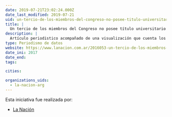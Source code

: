 ```yaml
---
date: 2019-07-21T23:02:24.000Z
date_last_modified: 2019-07-21
uid: un-tercio-de-los-miembros-del-congreso-no-posee-titulo-universitario
title: |
  Un tercio de los miembros del Congreso no posee título universitario
description: |
  Artículo periodistico acompañado de una visualización que cuenta los títulos universitarios que poseen o no poseen  las personas que conforman el Congreso en argentina.
type: Periodismo de datos
website: https://www.lanacion.com.ar/2016053-un-tercio-de-los-miembros-del-congreso-no-posee-titulo-universitario
date_ini: 2017
date_end: 
tags:

cities: 

organizations_uids:
  - la-nacion-arg
---
```


Esta iniciativa fue realizada por:

- [La Nación](/organizaciones/la-nacion-arg)
